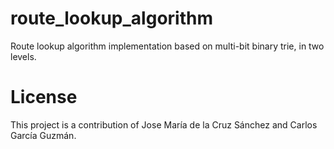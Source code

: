# route_lookup_algorithm

 Route lookup algorithm implementation based on multi-bit binary trie, in two levels.
 
 # License
This project is a contribution of Jose María de la Cruz Sánchez and Carlos García Guzmán.
